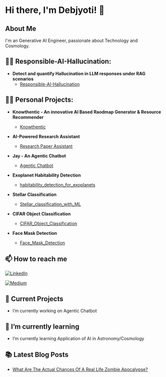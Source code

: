 # Hi there, I'm Debjyoti! 👋

## About Me
I'm an Generative AI Engineer, passionate about Technology and Cosmology.

## 👨‍💻 Responsible-AI-Hallucination:

- <b>Detect and quantify Hallucination in LLM responses under RAG scenarios</b>
  - [Responsible-AI-Hallucination](https://github.com/Infosys/Infosys-Responsible-AI-Toolkit/tree/master/responsible-ai-Hallucination)

## 👨‍💻 Personal Projects:

- <b>Knowthentic - An innovative AI Based Raodmap Generator & Resource Recommender</b>
  - [Knowthentic](https://github.com/debjyotishakharu/AIlearningAPP)

- <b>AI-Powered Research Assistant</b>
  - [Research Paper Assistant](https://github.com/debjyotishakharu/Research-Paper-Summarizer)

- <b>Jay - An Agentic Chatbot</b>
  - [Agentic Chatbot](https://github.com/debjyotishakharu/Agentic-Chatbot)
 
- <b>Exoplanet Habitability Detection</b>
  - [habitability_detection_for_exoplanets](https://github.com/debjyotishakharu/habitability_detection_for_exoplanets)
 
- <b>Stellar Classification</b>
  - [Stellar_classification_with_ML](https://github.com/debjyotishakharu/Stellar_classification_with_ML)
 
- <b>CIFAR Object Classification</b>
  - [CIFAR_Object_Classification](https://github.com/debjyotishakharu/CIFAR_Object_Classification)
 
- <b>Face Mask Detection</b>
  - [Face_Mask_Detection](https://github.com/debjyotishakharu/Face_Mask_Detection)

## 📫 How to reach me

[![LinkedIn](https://img.shields.io/badge/LinkedIn-0077B5?style=for-the-badge&logo=linkedin&logoColor=white)]((https://www.linkedin.com/in/debjyotishakharu/))

[![Medium](https://img.shields.io/badge/Medium-12100E?style=for-the-badge&logo=medium&logoColor=white)]((https://medium.com/@debjyotishakharu))
<br/>


## 🔭 Current Projects
-  I’m currently working on Agentic Chatbot

## 🌱 I’m currently learning
-  I’m currently learning Application of AI in Astronomy/Cosmology

## 📚 Latest Blog Posts
- [What Are The Actual Chances Of A Real Life Zombie Apocalypse?](https://medium.com/@debjyotishakharu/what-are-the-actual-chances-of-a-real-life-zombie-apocalypse-5d1ecda5cf36)



